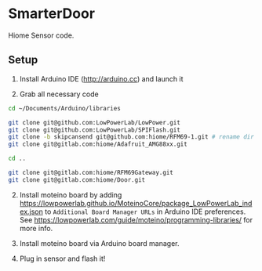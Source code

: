 # SmarterDoor

Hiome Sensor code.

## Setup

1. Install Arduino IDE (http://arduino.cc) and launch it

2. Grab all necessary code

```bash
cd ~/Documents/Arduino/libraries

git clone git@github.com:LowPowerLab/LowPower.git
git clone git@github.com:LowPowerLab/SPIFlash.git
git clone -b skipcansend git@github.com:hiome/RFM69-1.git # rename dir to RFM69
git clone git@gitlab.com:hiome/Adafruit_AMG88xx.git

cd ..

git clone git@gitlab.com:hiome/RFM69Gateway.git
git clone git@gitlab.com:hiome/Door.git
```

2. Install moteino board by adding https://lowpowerlab.github.io/MoteinoCore/package_LowPowerLab_index.json to `Additional Board Manager URLs` in Arduino IDE preferences. See https://lowpowerlab.com/guide/moteino/programming-libraries/ for more info.

3. Install moteino board via Arduino board manager.

4. Plug in sensor and flash it!
